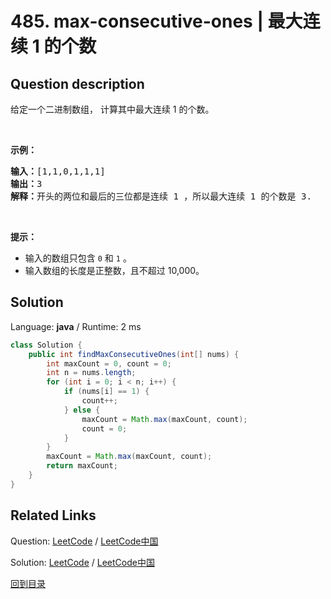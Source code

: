﻿# 485. max-consecutive-ones | 最大连续 1 的个数

## Question description

<!--If you want to use the English description, use <p>Given a binary array <code>nums</code>, return <em>the maximum number of consecutive </em><code>1</code><em>&#39;s in the array</em>.</p>

<p>&nbsp;</p>
<p><strong>Example 1:</strong></p>

<pre>
<strong>Input:</strong> nums = [1,1,0,1,1,1]
<strong>Output:</strong> 3
<strong>Explanation:</strong> The first two digits or the last three digits are consecutive 1s. The maximum number of consecutive 1s is 3.
</pre>

<p><strong>Example 2:</strong></p>

<pre>
<strong>Input:</strong> nums = [1,0,1,1,0,1]
<strong>Output:</strong> 2
</pre>

<p>&nbsp;</p>
<p><strong>Constraints:</strong></p>

<ul>
	<li><code>1 &lt;= nums.length &lt;= 10<sup>5</sup></code></li>
	<li><code>nums[i]</code> is either <code>0</code> or <code>1</code>.</li>
</ul>
 instead-->
<p>给定一个二进制数组， 计算其中最大连续 1 的个数。</p>

<p> </p>

<p><strong>示例：</strong></p>

<pre>
<strong>输入：</strong>[1,1,0,1,1,1]
<strong>输出：</strong>3
<strong>解释：</strong>开头的两位和最后的三位都是连续 1 ，所以最大连续 1 的个数是 3.
</pre>

<p> </p>

<p><strong>提示：</strong></p>

<ul>
	<li>输入的数组只包含 <code>0</code> 和 <code>1</code> 。</li>
	<li>输入数组的长度是正整数，且不超过 10,000。</li>
</ul>




## Solution

Language: **java**  /  Runtime: 2 ms

```java
class Solution {
    public int findMaxConsecutiveOnes(int[] nums) {
        int maxCount = 0, count = 0;
        int n = nums.length;
        for (int i = 0; i < n; i++) {
            if (nums[i] == 1) {
                count++;
            } else {
                maxCount = Math.max(maxCount, count);
                count = 0;
            }
        }
        maxCount = Math.max(maxCount, count);
        return maxCount;
    }
}


```



## Related Links

Question: [LeetCode](https://leetcode.com/problems/max-consecutive-ones/description/)  /  [LeetCode中国](https://leetcode-cn.com/problems/max-consecutive-ones/description/)

Solution: [LeetCode](https://leetcode.com/articles/max-consecutive-ones/)  /  [LeetCode中国](https://leetcode-cn.com/articles/max-consecutive-ones/)

[回到目录](../README.md)